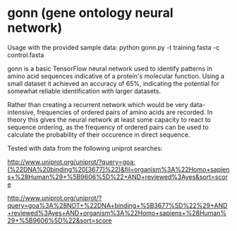 # gonn (gene ontology neural network)

Usage with the provided sample data:
python gonn.py -t training.fasta -c control.fasta

gonn is a basic TensorFlow neural network used to identify patterns in amino acid sequences indicative of a protein's molecular function. Using a small dataset it achieved an accuracy of 65%, indicating the potential for somewhat reliable identification with larger datasets.

Rather than creating a recurrent network which would be very data-intensive, frequencies of ordered pairs of amino acids are recorded. In theory this gives the neural network at least some capacity to react to sequence ordering, as the frequency of ordered pairs can be used to calculate the probability of their occurence in direct sequence.


Tested with data from the following uniprot searches:

http://www.uniprot.org/uniprot/?query=goa:(%22DNA%20binding%20[3677]%22)&fil=organism%3A%22Homo+sapiens+%28Human%29+%5B9606%5D%22+AND+reviewed%3Ayes&sort=score

http://www.uniprot.org/uniprot/?query=goa%3A%28NOT+%22DNA+binding+%5B3677%5D%22%29+AND+reviewed%3Ayes+AND+organism%3A%22Homo+sapiens+%28Human%29+%5B9606%5D%22&sort=score
